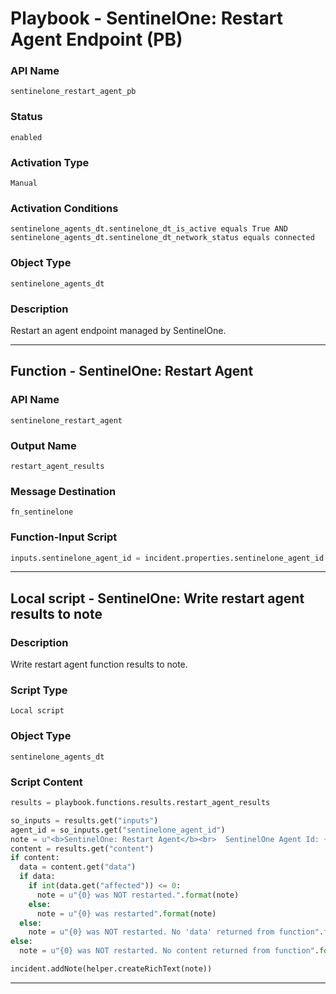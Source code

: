 <!--
    DO NOT MANUALLY EDIT THIS FILE
    THIS FILE IS AUTOMATICALLY GENERATED WITH resilient-sdk codegen
    Generated with resilient-sdk v50.0.151
-->

# Playbook - SentinelOne: Restart Agent Endpoint (PB)

### API Name
`sentinelone_restart_agent_pb`

### Status
`enabled`

### Activation Type
`Manual`

### Activation Conditions
`sentinelone_agents_dt.sentinelone_dt_is_active equals True AND sentinelone_agents_dt.sentinelone_dt_network_status equals connected`

### Object Type
`sentinelone_agents_dt`

### Description
Restart an agent endpoint managed by SentinelOne.


---
## Function - SentinelOne: Restart Agent

### API Name
`sentinelone_restart_agent`

### Output Name
`restart_agent_results`

### Message Destination
`fn_sentinelone`

### Function-Input Script
```python
inputs.sentinelone_agent_id = incident.properties.sentinelone_agent_id
```

---

## Local script - SentinelOne: Write restart agent results to note

### Description
Write restart agent function results to note.

### Script Type
`Local script`

### Object Type
`sentinelone_agents_dt`

### Script Content
```python
results = playbook.functions.results.restart_agent_results

so_inputs = results.get("inputs")
agent_id = so_inputs.get("sentinelone_agent_id")
note = u"<b>SentinelOne: Restart Agent</b><br>  SentinelOne Agent Id: {0}".format(agent_id)
content = results.get("content")
if content:
  data = content.get("data")
  if data:
    if int(data.get("affected")) <= 0:
      note = u"{0} was NOT restarted.".format(note)
    else:
      note = u"{0} was restarted".format(note)
  else:
    note = u"{0} was NOT restarted. No 'data' returned from function".format(note)
else:
  note = u"{0} was NOT restarted. No content returned from function".format(note)  

incident.addNote(helper.createRichText(note))
```

---

